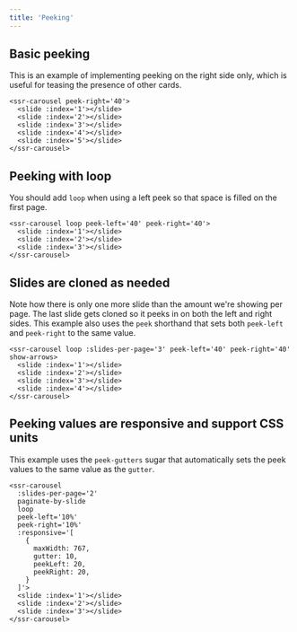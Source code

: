 ```yaml
---
title: 'Peeking'
---
```


## Basic peeking

This is an example of implementing peeking on the right side only, which is useful for teasing the presence of other cards.

<ssr-carousel :slides-per-page='2' peek-right='40'>
  <slide :index='1'></slide>
  <slide :index='2'></slide>
  <slide :index='3'></slide>
  <slide :index='4'></slide>
  <slide :index='5'></slide>
</ssr-carousel>

```vue
<ssr-carousel peek-right='40'>
  <slide :index='1'></slide>
  <slide :index='2'></slide>
  <slide :index='3'></slide>
  <slide :index='4'></slide>
  <slide :index='5'></slide>
</ssr-carousel>
```

## Peeking with loop

You should add `loop` when using a left peek so that space is filled on the first page.

<ssr-carousel loop peek-left='40' peek-right='40'>
  <slide :index='1'></slide>
  <slide :index='2'></slide>
  <slide :index='3'></slide>
</ssr-carousel>

```vue
<ssr-carousel loop peek-left='40' peek-right='40'>
  <slide :index='1'></slide>
  <slide :index='2'></slide>
  <slide :index='3'></slide>
</ssr-carousel>
```

## Slides are cloned as needed

Note how there is only one more slide than the amount we're showing per page. The last slide gets cloned so it peeks in on both the left and right sides.  This example also uses the `peek` shorthand that sets both `peek-left` and `peek-right` to the same value.

<ssr-carousel loop :slides-per-page='3' peek-left='40' peek-right='40' show-arrows show-dots>
  <slide :index='1' tint='red'></slide>
  <slide :index='2' tint='orange'></slide>
  <slide :index='3' tint='yellow'></slide>
  <slide :index='4' tint='green'></slide>
</ssr-carousel>

```vue
<ssr-carousel loop :slides-per-page='3' peek-left='40' peek-right='40' show-arrows>
  <slide :index='1'></slide>
  <slide :index='2'></slide>
  <slide :index='3'></slide>
  <slide :index='4'></slide>
</ssr-carousel>
```

## Peeking values are responsive and support CSS units

This example uses the `peek-gutters` sugar that automatically sets the peek values to the same value as the `gutter`.

<ssr-carousel
  :slides-per-page='2'
  paginate-by-slide
  loop
  peek-left='10%'
  peek-right='10%'
  :responsive='[
    {
      maxWidth: 767,
      gutter: 10,
      peekLeft: 20,
      peekRight: 20,
    }
  ]'>
  <slide :index='1'></slide>
  <slide :index='2'></slide>
  <slide :index='3'></slide>
</ssr-carousel>

```vue
<ssr-carousel
  :slides-per-page='2'
  paginate-by-slide
  loop
  peek-left='10%'
  peek-right='10%'
  :responsive='[
    {
      maxWidth: 767,
      gutter: 10,
      peekLeft: 20,
      peekRight: 20,
    }
  ]'>
  <slide :index='1'></slide>
  <slide :index='2'></slide>
  <slide :index='3'></slide>
</ssr-carousel>
```
